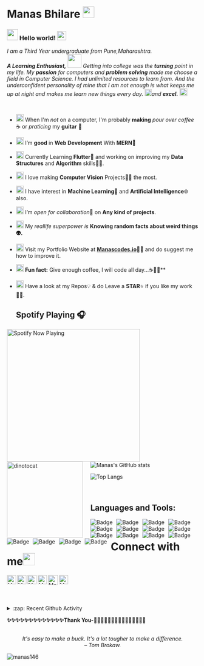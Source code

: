 # Manas Bhilare&nbsp;<img src=https://github.com/Manas146/Manas146/blob/main/assests/Mario_Hello_Big.gif width="30px">

### <img src=https://github.com/Manas146/Manas146/blob/main/assests/Hi.gif width="29px"> Hello world!&nbsp;<img src=https://github.com/Manas146/Manas146/blob/main/assests/Earth.gif width="24px">

<p>
  <em>
    I am a Third Year undergraduate from Pune,Maharashtra. <br>
    <b>A Learning Enthusiast,</b>&nbsp;<img src=https://github.com/Manas146/Manas146/blob/main/assests/Designer.gif width="36px">  Getting into college was the <b>turning</b> point in my life. My <b>passion</b> for computers and <b>problem solving</b> made me choose a field in Computer Science. I had unlimited resources to learn from. And the underconfident personality of mine that I am not enough is what keeps me up at night and makes me learn new things every day. <img src=https://github.com/Manas146/Manas146/blob/main/assests/Rocket.gif width="18px">and 
    <b>excel.</b> <img src=https://github.com/Manas146/Manas146/blob/main/assests/Medal.gif width="20px"> <br>
   </em>  
</p>

<br>

- <img alt="GIF" src=https://github.com/Manas146/Manas146/blob/main/assests/wave.gif width="20vw" /> When I'm _not_ on a computer, I'm probably **making** _pour over coffee_ ☕ or _praticing_ my **guitar** 🎸
- <img alt="GIF" src=https://github.com/Manas146/Manas146/blob/main/assests/gandalf_parrot.gif width="20vw" /> I’m **good** in **Web Development** With **MERN**💪
- <img alt="GIF" src=https://github.com/Manas146/Manas146/blob/main/assests/hmm.gif width="20vw" /> Currently Learning **Flutter**🤯 and working on improving my **Data Structures** and **Algorithm** skills👨‍💻.
- <img alt="GIF" src=https://github.com/Manas146/Manas146/blob/main/assests/gandalf_parrot.gif width="20vw" /> I love making **Computer Vision** Projects👨‍💻 the most.
- <img alt="GIF" src=https://github.com/Manas146/Manas146/blob/main/assests/hmm.gif width="20vw" /> I have interest in **Machine Learning**🤖 and **Artificial Intelligence**🌐 also.
- <img alt="GIF" src=https://github.com/Manas146/Manas146/blob/main/assests/headbang.gif width="20vw" /> I’m *open for collaboration*🧠 on **Any kind of projects**.
- <img alt="GIF" src="https://github.com/Manas146/Manas146/blob/main/assests/happy.gif" width="20vw" /> My _reallife superpower is_ **Knowing random facts about weird things 👽.**
- <img alt="GIF" src="https://github.com/Manas146/Manas146/blob/main/assests/wave.gif" width="20vw" /> Visit my Portfolio Website at <a href="https://Manascodes.io/"><b>Manascodes.io</b></a>👨‍💻 and do suggest me how to improve it.
- <img alt="GIF" src="https://github.com/Manas146/Manas146/blob/main/assests/coin.gif" width="20vw" /> **Fun fact:** Give enough coffee, I will code all day...☕👩‍💻**
- <img alt="GIF" src="https://github.com/Manas146/Manas146/blob/main/assests/Medal.gif" width="20vw" /> Have a look at my Repos💡 & do Leave a **STAR**⭐️ if you like my work👨‍💻.
  <br>
  
  ## Spotify Playing 🎧

[<img src="https://spotify-now-playing.Manas146.vercel.app/api/spotify-playing" alt="Spotify Now Playing" width="350" style="float: left; margin-right: 10px;" />](https://open.spotify.com/user/jkn442qk5naq25xsbaotvogxw)

<br>

  ![Manas's GitHub stats](https://github-readme-stats.vercel.app/api?username=Manas146&count_private=true&show_icons=true&theme=radical&include_all_commits=true)<img src="https://github.com/Manas146/Manas146/blob/main/assests/dinotocat.png" alt="dinotocat" style="float: left; margin-right: 20px;" width="200px" /> 
  
  ![Top Langs](https://github-readme-stats.vercel.app/api/top-langs/?username=Manas146&layout=compact&theme=radical)
  
  <br>

## Languages and Tools:

<img alt="Badge" style="float: left; margin-right: 10px;" src="https://img.shields.io/badge/python%20-%2314354C.svg?&style=for-the-badge&logo=python&logoColor=white"/> <img alt="Badge" style="float: left; margin-right: 10px;"  src="https://img.shields.io/badge/dart-%230175C2.svg?&style=for-the-badge&logo=dart&logoColor=white"/> <img alt="Badge" style="float: left; margin-right: 10px;"  src ="https://img.shields.io/badge/Flutter-%2302569B.svg?&style=for-the-badge&logo=flutter&logoColor=white"/> <img alt="Badge" style="float: left; margin-right: 10px;"  src="https://img.shields.io/badge/html5%20-%23E34F26.svg?&style=for-the-badge&logo=html5&logoColor=white"/> <img alt="Badge" style="float: left; margin-right: 10px;"  src="https://img.shields.io/badge/css3%20-%231572B6.svg?&style=for-the-badge&logo=css3&logoColor=white"/> <img alt="Badge" style="float: left; margin-right: 10px;" src="https://img.shields.io/badge/react%20-%2320232a.svg?&style=for-the-badge&logo=react&logoColor=%2361DAFB"/> <img alt="Badge" style="float: left; margin-right: 10px;"  src ="https://img.shields.io/badge/Jupyter_Notebook%20-%23F37626.svg?&style=for-the-badge&logo=jupyter&logoColor=white"/> <img alt="Badge" style="float: left; margin-right: 10px;"  src="https://img.shields.io/badge/javascript%20-%23323330.svg?&style=for-the-badge&logo=javascript&logoColor=%23F7DF1E"/> <img alt="Badge" style="float: left; margin-right: 10px;"  src="https://img.shields.io/badge/node.js%20-%2343853D.svg?&style=for-the-badge&logo=node.js&logoColor=white"/> <img alt="Badge" style="float: left; margin-right: 10px;"  src="https://img.shields.io/badge/bootstrap%20-%23563D7C.svg?&style=for-the-badge&logo=bootstrap&logoColor=white"/> <img alt="Badge" style="float: left; margin-right: 10px;" src="https://img.shields.io/badge/go-%2300ADD8.svg?&style=for-the-badge&logo=go&logoColor=white"/> <img alt="Badge" style="float: left; margin-right: 10px;"  src ="https://img.shields.io/badge/MongoDB-%234ea94b.svg?&style=for-the-badge&logo=mongodb&logoColor=white"/> <img alt="Badge" style="float: left; margin-right: 10px;"  src="https://img.shields.io/badge/git%20-%23F05033.svg?&style=for-the-badge&logo=git&logoColor=white"/> <img alt="Badge" style="float: left; margin-right: 10px;"  src="https://img.shields.io/badge/flask%20-%23000.svg?&style=for-the-badge&logo=flask&logoColor=white"/> <img alt="Badge" style="float: left; margin-right: 10px;"  src="https://img.shields.io/badge/shell_script%20-%23121011.svg?&style=for-the-badge&logo=gnu-bash&logoColor=white"/> <img alt="Badge" style="float: left; margin-right: 10px;"  src="https://img.shields.io/badge/OpenCV%20-%23FFBB00.svg?&style=for-the-badge&logo=Canonical&logoColor=white"/>

<br>

# Connect with me<img src="https://github.com/Manas146/Manas146/blob/main/assests/Handshake.gif" height="32px">

  <a href="https://Manascodes.io">
    <img align="left" alt="Manas Bhilare | Portfolio" width="24px" src="https://github.com/Manas146/Manas146/blob/main/assests/www.svg" />
  <a href=https://www.linkedin.com/in/manas-bhilare-b618a11a7/>
    <img align="left" alt="Manas Bhilare | Linkedin" width="24px" src="https://github.com/Manas146/Manas146/blob/main/assests/Linkedin.svg" />
  </a> &nbsp;&nbsp;
  <a href=https://developers.google.com/profile/u/105444343040428001470>
    <img align="left" alt="Manas Bhilare | Google" width="24px" src=https://github.com/Manas146/Manas146/blob/main/assests/google.png />
  </a> &nbsp;&nbsp;
  <a href=https://stackoverflow.com/users/17092298/manas-bhilare>
    <img align="left" alt="Manas Bhilare | Stack Overflow" width="24px" src=https://github.com/Manas146/Manas146/blob/main/assests/stack.png />
  </a> &nbsp;&nbsp;
  <a href="mailto:bhilaremanas@gmail.com">
    <img align="left" alt="Manas Bhilare | Gmail" width="26px" src=https://github.com/Manas146/Manas146/blob/main/assests/Gmail.svg />
  </a> &nbsp;&nbsp;
  <a href="https://drive.google.com/file/d/1Y4t27dfSWL_p5uuYRDY7-jwe9ncUbUmu/view?usp=sharing">
    <img align="left" alt="Manas Bhilare | Gmail" width="24px" src=https://github.com/Manas146/Manas146/blob/main/assests/resume.png />
  </a> &nbsp;&nbsp;

<br><br>

<details>
  <summary>:zap: Recent Github Activity</summary>
  
   <!--START_SECTION:activity-->

</details>

<b>✨✨✨✨✨✨✨✨✨✨✨✨✨Thank You-🙏🏼✨✨✨✨✨✨✨✨✨✨✨✨✨</b>

<!-- QUOTE:START -->
<p align="center"><br><i>It's easy to make a buck. It's a lot tougher to make a difference.</i><br><i>– Tom Brokaw.</i><br></p>
<!-- QUOTE:END -->
<p align="left"> <img src="https://komarev.com/ghpvc/?username=manas146&label=Profile%20views&color=0e75b6&style=flat" alt="manas146" /> </p>


